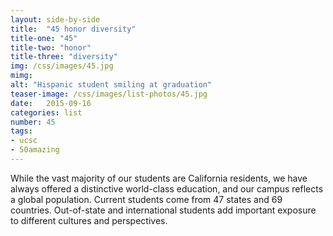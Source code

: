 ```yaml
---
layout: side-by-side
title:  "45 honor diversity"
title-one: "45"
title-two: "honor"
title-three: "diversity"
img: /css/images/45.jpg
mimg: 
alt: "Hispanic student smiling at graduation"
teaser-image: /css/images/list-photos/45.jpg
date:   2015-09-16
categories: list
number: 45
tags:
- ucsc
- 50amazing
---
```

While the vast majority of our students are California residents, we have always offered a distinctive world-class education, and our campus reflects a global population. Current students come from 47 states and 69 countries. Out-of-state and international students add important exposure to different cultures and perspectives.
